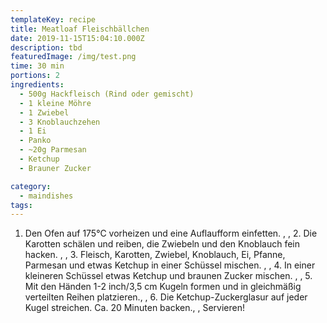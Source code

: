 ```yaml
---
templateKey: recipe
title: Meatloaf Fleischbällchen
date: 2019-11-15T15:04:10.000Z
description: tbd
featuredImage: /img/test.png
time: 30 min
portions: 2
ingredients:
  - 500g Hackfleisch (Rind oder gemischt)
  - 1 kleine Möhre
  - 1 Zwiebel
  - 3 Knoblauchzehen
  - 1 Ei
  - Panko
  - ~20g Parmesan
  - Ketchup
  - Brauner Zucker

category:
  - maindishes
tags:
---
```


1. Den Ofen auf 175°C vorheizen und eine Auflaufform einfetten. , , 2. Die Karotten schälen und reiben, die Zwiebeln und den Knoblauch fein hacken. , , 3. Fleisch, Karotten, Zwiebel, Knoblauch, Ei, Pfanne, Parmesan und etwas Ketchup in einer Schüssel mischen. , , 4. In einer kleineren Schüssel etwas Ketchup und braunen Zucker mischen. , , 5. Mit den Händen 1-2 inch/3,5 cm Kugeln formen und in gleichmäßig verteilten Reihen platzieren., , 6. Die Ketchup-Zuckerglasur auf jeder Kugel streichen. Ca. 20 Minuten backen., , Servieren!
